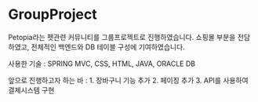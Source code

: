 # GroupProject

Petopia라는 펫관련 커뮤니티를 그룹프로젝트로 진행하였습니다.
쇼핑몰 부분을 전담하였고, 전체적인 백엔드와 DB 테이블 구성에 기여하였습니다.

사용한 기술 : SPRING MVC, CSS, HTML, JAVA, ORACLE DB

앞으로 진행하고자 하는 바 : 1. 장바구니 기능 추가 2. 페이징 추가 3. API를 사용하여 결제시스템 구현



